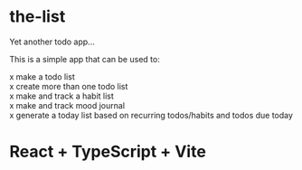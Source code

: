 # the-list

Yet another todo app...

This is a simple app that can be used to:

x make a todo list<br/>
x create more than one todo list<br/>
x make and track a habit list<br/>
x make and track mood journal<br/>
x generate a today list based on recurring todos/habits and todos due today<br/>

# React + TypeScript + Vite